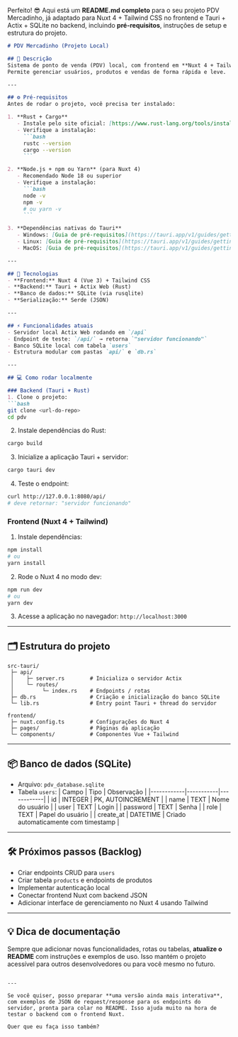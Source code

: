 Perfeito! 😎 Aqui está um **README.md completo** para o seu projeto PDV Mercadinho, já adaptado para Nuxt 4 + Tailwind CSS no frontend e Tauri + Actix + SQLite no backend, incluindo **pré-requisitos**, instruções de setup e estrutura do projeto.

````markdown
# PDV Mercadinho (Projeto Local)

## 📝 Descrição
Sistema de ponto de venda (PDV) local, com frontend em **Nuxt 4 + Tailwind CSS**, backend em **Rust + Actix Web + Tauri** e banco de dados **SQLite** local.  
Permite gerenciar usuários, produtos e vendas de forma rápida e leve.

---

## ⚙️ Pré-requisitos
Antes de rodar o projeto, você precisa ter instalado:

1. **Rust + Cargo**  
   - Instale pelo site oficial: [https://www.rust-lang.org/tools/install](https://www.rust-lang.org/tools/install)  
   - Verifique a instalação:  
     ```bash
     rustc --version
     cargo --version
     ```

2. **Node.js + npm ou Yarn** (para Nuxt 4)  
   - Recomendado Node 18 ou superior  
   - Verifique a instalação:  
     ```bash
     node -v
     npm -v
     # ou yarn -v
     ```

3. **Dependências nativas do Tauri**  
   - Windows: [Guia de pré-requisitos](https://tauri.app/v1/guides/getting-started/prerequisites#windows)  
   - Linux: [Guia de pré-requisitos](https://tauri.app/v1/guides/getting-started/prerequisites#linux)  
   - MacOS: [Guia de pré-requisitos](https://tauri.app/v1/guides/getting-started/prerequisites#macos)

---

## 🚀 Tecnologias
- **Frontend:** Nuxt 4 (Vue 3) + Tailwind CSS  
- **Backend:** Tauri + Actix Web (Rust)  
- **Banco de dados:** SQLite (via rusqlite)  
- **Serialização:** Serde (JSON)  

---

## ⚡ Funcionalidades atuais
- Servidor local Actix Web rodando em `/api`  
- Endpoint de teste: `/api/` → retorna `"servidor funcionando"`  
- Banco SQLite local com tabela `users`  
- Estrutura modular com pastas `api/` e `db.rs`  

---

## 💻 Como rodar localmente

### Backend (Tauri + Rust)
1. Clone o projeto:
```bash
git clone <url-do-repo>
cd pdv
````

2. Instale dependências do Rust:

```bash
cargo build
```

3. Inicialize a aplicação Tauri + servidor:

```bash
cargo tauri dev
```

4. Teste o endpoint:

```bash
curl http://127.0.0.1:8080/api/
# deve retornar: "servidor funcionando"
```

### Frontend (Nuxt 4 + Tailwind)

1. Instale dependências:

```bash
npm install
# ou
yarn install
```

2. Rode o Nuxt 4 no modo dev:

```bash
npm run dev
# ou
yarn dev
```

3. Acesse a aplicação no navegador: `http://localhost:3000`

---

## 🗂 Estrutura do projeto

```
src-tauri/
 ├─ api/
 │    ├─ server.rs        # Inicializa o servidor Actix
 │    └─ routes/
 │         └─ index.rs    # Endpoints / rotas
 ├─ db.rs                 # Criação e inicialização do banco SQLite
 └─ lib.rs                # Entry point Tauri + thread do servidor

frontend/
 ├─ nuxt.config.ts        # Configurações do Nuxt 4
 ├─ pages/                # Páginas da aplicação
 └─ components/           # Componentes Vue + Tailwind
```

---

## 📦 Banco de dados (SQLite)

* Arquivo: `pdv_database.sqlite`
* Tabela `users`:
  \| Campo      | Tipo       | Observação |
  \|------------|-----------|------------|
  \| id         | INTEGER   | PK, AUTOINCREMENT |
  \| name       | TEXT      | Nome do usuário |
  \| user       | TEXT      | Login |
  \| password   | TEXT      | Senha |
  \| role       | TEXT      | Papel do usuário |
  \| create\_at  | DATETIME  | Criado automaticamente com timestamp |

---

## 🛠 Próximos passos (Backlog)

* Criar endpoints CRUD para `users`
* Criar tabela `products` e endpoints de produtos
* Implementar autenticação local
* Conectar frontend Nuxt com backend JSON
* Adicionar interface de gerenciamento no Nuxt 4 usando Tailwind

---

## 💡 Dica de documentação

Sempre que adicionar novas funcionalidades, rotas ou tabelas, **atualize o README** com instruções e exemplos de uso.
Isso mantém o projeto acessível para outros desenvolvedores ou para você mesmo no futuro.

```

---

Se você quiser, posso preparar **uma versão ainda mais interativa**, com exemplos de JSON de request/response para os endpoints do servidor, pronta para colar no README. Isso ajuda muito na hora de testar o backend com o frontend Nuxt.  

Quer que eu faça isso também?
```
